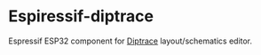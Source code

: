 # Espiressif-diptrace
Espressif ESP32 component for [Diptrace](https://diptrace.com/) layout/schematics editor.
